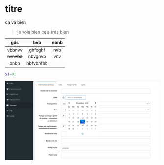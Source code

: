 # titre

ca va bien 

> je vois bien cela
> trés bien 

|    gds     |    bvb    | nbnb |
| :--------: | :-------: | :--: |
|   vbbnvv   |  ghfcghf  | nvb  |
| ~~nvnvba~~ |  nbvgnvb  | vnv  |
|    bnbn    | hbfvbhfhb |      |

```php
$i=0;
```

![](img/t1.jpg)